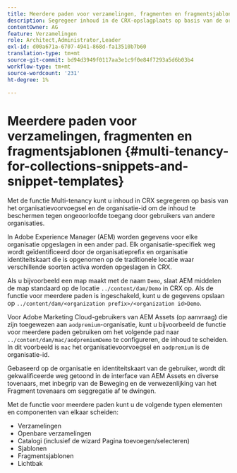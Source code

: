 ```yaml
---
title: Meerdere paden voor verzamelingen, fragmenten en fragmentsjablonen
description: Segregeer inhoud in de CRX-opslagplaats op basis van de organisatie van de klant om onbevoegde toegang te voorkomen.
contentOwner: AG
feature: Verzamelingen
role: Architect,Administrator,Leader
exl-id: d00a671a-6707-4941-868d-fa13510b7b60
translation-type: tm+mt
source-git-commit: bd94d3949f0117aa3e1c9f0e84f7293a5d6b03b4
workflow-type: tm+mt
source-wordcount: '231'
ht-degree: 1%

---
```


# Meerdere paden voor verzamelingen, fragmenten en fragmentsjablonen {#multi-tenancy-for-collections-snippets-and-snippet-templates}

Met de functie Multi-tenancy kunt u inhoud in CRX segregeren op basis van het organisatievoorvoegsel en de organisatie-id om de inhoud te beschermen tegen ongeoorloofde toegang door gebruikers van andere organisaties.

In Adobe Experience Manager (AEM) worden gegevens voor elke organisatie opgeslagen in een ander pad. Elk organisatie-specifiek weg wordt geïdentificeerd door de organisatieprefix en organisatie identiteitskaart
die is opgenomen op de traditionele locatie waar verschillende soorten activa worden opgeslagen in CRX.

Als u bijvoorbeeld een map maakt met de naam `Demo`, slaat AEM middelen de map standaard op de locatie `../content/dam/Demo` in CRX op. Als de functie voor meerdere paden is ingeschakeld, kunt u de gegevens opslaan op `../content/dam/<organization prefix>/<organization id>Demo`.

Voor Adobe Marketing Cloud-gebruikers van AEM Assets (op aanvraag) die zijn toegewezen aan `aodpremium`-organisatie, kunt u bijvoorbeeld de functie voor meerdere paden gebruiken om het volgende pad naar `../content/dam/mac/aodpremiumDemo` te configureren, de inhoud te scheiden. In dit voorbeeld is `mac` het organisatievoorvoegsel en `aodpremium` is de organisatie-id.

Gebaseerd op de organisatie en identiteitskaart van de gebruiker, wordt dit gekwalificeerde weg getoond in de interface van AEM Assets en diverse tovenaars, met inbegrip van de Beweging en de verwezenlijking van het Fragment tovenaars om seggregatie af te dwingen.

Met de functie voor meerdere paden kunt u de volgende typen elementen en componenten van elkaar scheiden:

* Verzamelingen
* Openbare verzamelingen
* Catalogi (inclusief de wizard Pagina toevoegen/selecteren)
* Sjablonen
* Fragmentsjablonen
* Lichtbak
